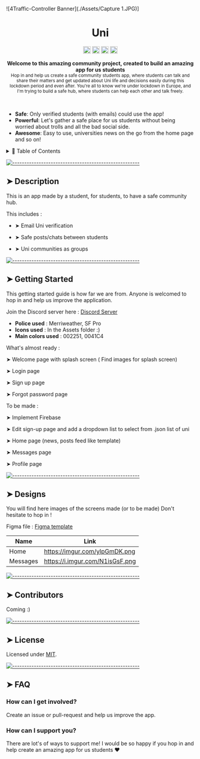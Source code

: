 ![4Traffic-Controller Banner](./Assets/Capture 1.JPG)]

</p>
<h1 align="center">Uni</h1>
<p align="center">
		<a href="https://npmcharts.com/compare/@uni-flutter-app/readme?minimal=true"><img alt="Downloads per month" src="https://img.shields.io/npm/dm/@miatheunistudent/readme.svg" height="20"/></a>
<a href="https://www.npmjs.com/package/@uni-flutter-app/readme"><img alt="NPM Version" src="https://img.shields.io/npm/v/miatheunistudent/readme.svg" height="20"/></a>
<a href="https://github.com/miatheunistudent/readme/graphs/contributors"><img alt="Contributors" src="https://img.shields.io/github/contributors/miatheunistudent/readme.svg" height="20"/></a>
<a href="https://github.com/miatheunistudent/readme/graphs/commit-activity"><img alt="Maintained" src="https://img.shields.io/badge/Maintained%3F-yes-green.svg" height="20"/></a>
	</p>

<p align="center">
  <b>Welcome to this amazing community project, created to build an amazing app for us students</b></br>
  <sub>Hop in and help us create a safe community students app, where students can talk and share their matters and get updated about Uni life and decisions easily during this lockdown period and even after. You're all to know we're under lockdown in Europe, and I'm trying to build a safe hub, where students can help each other and talk freely.<sub>
</p>

<br />

* **Safe**: Only verified students (with emails) could use the app!
* **Powerful**: Let's gather a safe place for us students without being worried about trolls and all the bad social side.
* **Awesome**: Easy to use, universities news on the go from the home page and so on!

<details>
<summary>📖 Table of Contents</summary>
<br />

[![-----------------------------------------------------](https://raw.githubusercontent.com/andreasbm/readme/master/assets/lines/colored.png)](#table-of-contents)

## ➤ Table of Contents

* [➤ Description](#-description)
* [➤ Getting Started](#-getting-started)
* [➤ Designs](#designs)
* [➤ How can I support you?](#how-can-i-support-you)
* [➤ Contributors](#-contributors-1)
* [➤ License](#-license-1)
</details>


[![-----------------------------------------------------](https://raw.githubusercontent.com/andreasbm/readme/master/assets/lines/colored.png)](#installation)

## ➤ Description

This is an app made by a student, for students, to have a safe community hub.

This includes :

* ➤ Email Uni verification

* ➤ Safe posts/chats between students

* ➤ Uni communities as groups

[![-----------------------------------------------------](https://raw.githubusercontent.com/andreasbm/readme/master/assets/lines/colored.png)](#getting-started-quick)

## ➤ Getting Started

This getting started guide is how far we are from. Anyone is welcomed to hop in and help us improve the application.

Join the Discord server here : [Discord Server](https://discord.gg/93gDcmqABV)

* **Police used** : Merriweather, SF Pro
* **Icons used** : In the Assets folder :)
* **Main colors used** : 002251, 0041C4

What's almost ready :

➤ Welcome page with splash screen ( Find images for splash screen)

➤ Login page

➤ Sign up page

➤ Forgot password page

To be made :

 ➤ Implement Firebase

 ➤ Edit sign-up page and add a dropdown list to select from .json list of uni

 ➤ Home page (news, posts feed like template)

 ➤ Messages page

 ➤ Profile page

[![-----------------------------------------------------](https://raw.githubusercontent.com/andreasbm/readme/master/assets/lines/colored.png)](#templates)

## ➤ Designs

You will find here images of the screens made (or to be made)
Don't hesitate to hop in !

Figma file : [Figma template](https://www.figma.com/file/iAYXkVJbIJ273gnuGgQ73u/Uni?node-id=0%3A1)

| Name     |            Link                 |
|----------|---------------------------------|
| Home     | https://imgur.com/ylpGmDK.png   |
| Messages | https://i.imgur.com/N1isGsF.png |


[![-----------------------------------------------------](https://raw.githubusercontent.com/andreasbm/readme/master/assets/lines/colored.png)](#license)


## ➤ Contributors

Coming :)

[![-----------------------------------------------------](https://raw.githubusercontent.com/andreasbm/readme/master/assets/lines/colored.png)](#license)

## ➤ License

Licensed under [MIT](https://opensource.org/licenses/MIT).


[![-----------------------------------------------------](https://raw.githubusercontent.com/andreasbm/readme/master/assets/lines/colored.png)](#faq)

## ➤ FAQ

### How can I get involved?

Create an issue or pull-request and help us improve the app.

### How can I support you?

There are lot's of ways to support me! I would be so happy if you hop in and help create an amazing app for us students ❤️
